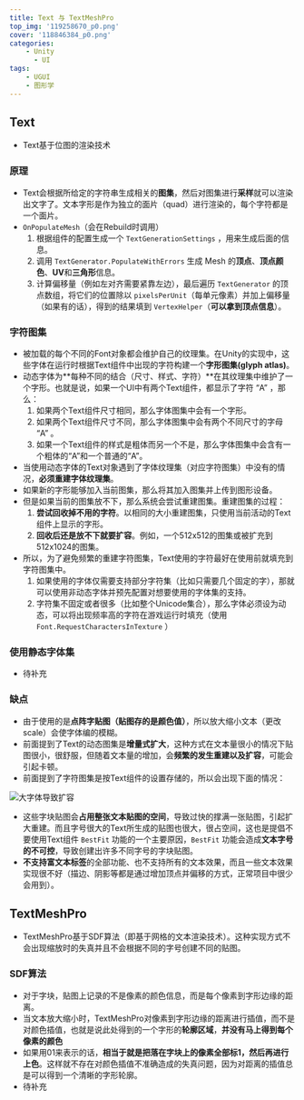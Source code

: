 ```yaml
---
title: Text 与 TextMeshPro
top_img: '119258670_p0.png'
cover: '118846384_p0.png'
categories: 
    - Unity
      - UI
tags: 
    - UGUI
    - 图形学
---
```


## Text

* Text基于位图的渲染技术

### 原理

* Text会根据所给定的字符串生成相关的**图集**，然后对图集进行**采样**就可以渲染出文字了。文本字形是作为独立的面片（quad）进行渲染的，每个字符都是一个面片。
* `OnPopulateMesh`（会在Rebuild时调用）
  1. 根据组件的配置生成一个 `TextGenerationSettings` ，用来生成后面的信息。
  2. 调用 `TextGenerator.PopulateWithErrors` 生成 Mesh 的**顶点**、**顶点颜色**、**UV**和**三角形**信息。
  3. 计算偏移量（例如左对齐需要紧靠左边），最后遍历 `TextGenerator` 的顶点数组，将它们的位置除以 `pixelsPerUnit`（每单元像素）并加上偏移量（如果有的话），得到的结果填到 `VertexHelper`（**可以拿到顶点信息**）。

### 字符图集

* 被加载的每个不同的Font对象都会维护自己的纹理集。在Unity的实现中，这些字体在运行时根据Text组件中出现的字符构建一个**字形图集(glyph atlas)**。
* 动态字体为**每种不同的结合（尺寸、样式、字符）**在其纹理集中维护了一个字形。也就是说，如果一个UI中有两个Text组件，都显示了字符 “A” ，那么：
  1. 如果两个Text组件尺寸相同，那么字体图集中会有一个字形。
  2. 如果两个Text组件尺寸不同，那么字体图集中会有两个不同尺寸的字母 “A” 。
  3. 如果一个Text组件的样式是粗体而另一个不是，那么字体图集中会含有一个粗体的“A”和一个普通的“A”。
* 当使用动态字体的Text对象遇到了字体纹理集（对应字符图集）中没有的情况，**必须重建字体纹理集**。
* 如果新的字形能够加入当前图集，那么将其加入图集并上传到图形设备。
* 但是如果当前的图集放不下，那么系统会尝试重建图集。重建图集的过程：
  1. **尝试回收掉不用的字符**。以相同的大小重建图集，只使用当前活动的Text组件上显示的字形。
  2. **回收后还是放不下就要扩容**。例如，一个512x512的图集或被扩充到512x1024的图集。
* 所以，为了避免频繁的重建字符图集，Text使用的字符最好在使用前就填充到字符图集中。
  1. 如果使用的字体仅需要支持部分字符集（比如只需要几个固定的字），那就可以使用非动态字体并预先配置对想要使用的字体集的支持。
  2. 字符集不固定或者很多（比如整个Unicode集合），那么字体必须设为动态，可以将出现频率高的字符在游戏运行时填充（使用 `Font.RequestCharactersInTexture` ）

### 使用静态字体集

* 待补充

### 缺点

* 由于使用的是**点阵字贴图（贴图存的是颜色值）**，所以放大缩小文本（更改scale）会使字体编的模糊。
* 前面提到了Text的动态图集是**增量式扩大**，这种方式在文本量很小的情况下贴图很小，很舒服，但随着文本量的增加，会**频繁的发生重建以及扩容**，可能会引起卡顿。
* 前面提到了字符图集是按Text组件的设置存储的，所以会出现下面的情况：

<img src="大字体.png" alt="大字体导致扩容" style="zoom:100%;">

* 这些字块贴图会**占用整张文本贴图的空间**，导致过快的撑满一张贴图，引起扩大重建。而且字号很大的Text所生成的贴图也很大，很占空间，这也是提倡不要使用Text组件 `BestFit` 功能的一个主要原因，`BestFit` 功能会造成**文本字号的不可控**，导致创建出许多不同字号的字块贴图。
* **不支持富文本标签**的全部功能、也不支持所有的文本效果，而且一些文本效果实现很不好（描边、阴影等都是通过增加顶点并偏移的方式，正常项目中很少会用到）。

## TextMeshPro

* TextMeshPro基于SDF算法（即基于网格的文本渲染技术）。这种实现方式不会出现缩放时的失真并且不会根据不同的字号创建不同的贴图。

### SDF算法

* 对于字块，贴图上记录的不是像素的颜色信息，而是每个像素到字形边缘的距离。
* 当文本放大缩小时，TextMeshPro对像素到字形边缘的距离进行插值，而不是对颜色插值，也就是说此处得到的一个字形的**轮廓区域**，**并没有马上得到每个像素的颜色**
* 如果用01来表示的话，**相当于就是把落在字块上的像素全部标1，然后再进行上色**。这样就不存在对颜色插值不准确造成的失真问题，因为对距离的插值总是可以得到一个清晰的字形轮廓。
* 待补充
